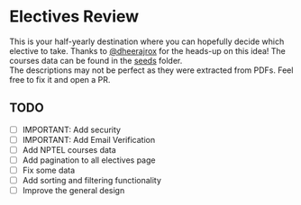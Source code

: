 # Electives Review
This is your half-yearly destination where you can hopefully decide which elective to take. Thanks to [@dheerajrox](https://github.com/dheerajrox) for the heads-up on this idea!
The courses data can be found in the [seeds](https://github.com/captnTardigrade/electives-review/tree/main/seeds) folder.  
The descriptions may not be perfect as they were extracted from PDFs. Feel free to fix it and open a PR.

## TODO
- [ ] IMPORTANT: Add security
- [ ] IMPORTANT: Add Email Verification
- [ ] Add NPTEL courses data
- [ ] Add pagination to all electives page
- [ ] Fix some data
- [ ] Add sorting and filtering functionality
- [ ] Improve the general design
